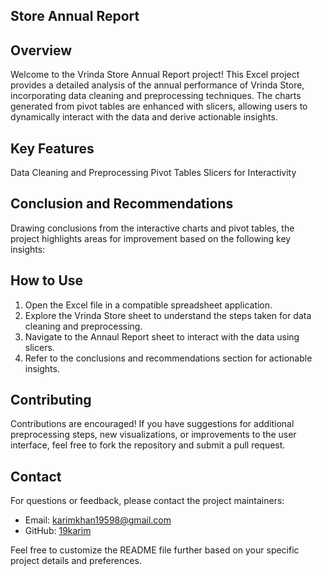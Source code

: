 ## Store Annual Report

## Overview
   Welcome to the Vrinda Store Annual Report project! This Excel project provides a detailed analysis of the annual performance of Vrinda Store, incorporating data cleaning 
   and preprocessing techniques. The charts generated from pivot tables are enhanced with slicers, allowing users to dynamically interact with the data and derive 
   actionable insights.

## Key Features
   Data Cleaning and Preprocessing
   Pivot Tables
   Slicers for Interactivity

## Conclusion and Recommendations
   Drawing conclusions from the interactive charts and pivot tables, the project highlights areas for improvement based on the following key insights:

## How to Use

   1. Open the Excel file in a compatible spreadsheet application.
   2. Explore the Vrinda Store sheet to understand the steps taken for data cleaning and preprocessing.
   3. Navigate to the Annaul Report sheet to interact with the data using slicers.
   4. Refer to the conclusions and recommendations section for actionable insights.

## Contributing

   Contributions are encouraged! If you have suggestions for additional preprocessing steps, new visualizations, or improvements to the user interface, feel free to fork 
   the repository and submit a pull request.

## Contact

   For questions or feedback, please contact the project maintainers:

  - Email: karimkhan19598@gmail.com
  - GitHub: [19karim](https://github.com/19karim)


   Feel free to customize the README file further based on your specific project details and preferences.
